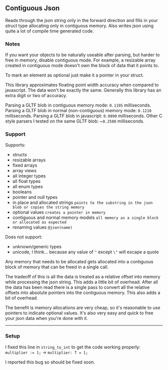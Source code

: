 ## Contiguous Json

Reads through the json string only in the forward direction and fills in your struct type allocating only in contiguous memory. Also writes json using quite a lot of compile time generated code.

### Notes

If you want your objects to be naturally useable after parsing, but harder to free in memory, disable contiguous mode. For example, a resizable array created in contiguous mode doesn't own the block of data that it points to.

To mark an element as optional just make it a pointer in your struct.

This library approximates floating point width accuracy when compared to javascript. The data won't be exactly the same. Generally this library has an extra digit or two of accuracy.

Parsing a GLTF blob in contiguous memory mode: `0.1195` milliseconds.
Parsing a GLTF blob in normal (non-contiguous) memory mode: `0.1210` milliseconds.
Parsing a GLTF blob in javascript: `0.0890` milliseconds.
Other C style parsers I tested on the same GLTF blob: ~`0.2500` milliseconds.

### Support

Supports:
  * structs
  * resizable arrays
  * fixed arrays
  * array views
  * all integer types
  * all float types
  * all enum types
  * booleans
  * pointer and null types
  * in place and allocated strings `points to the substring in the json blob or copies the string memory`
  * optional values `creates a pointer in memory`
  * contiguous and normal memory models `all memory as a single block or allocated as expected`
  * renaming values `@json(name)`

Does not support:
  * unknown/generic types
  * unicode, I think... because any value of `"` except `\"` will escape a quote

Any memory that needs to be allocated gets allocated into a contiguous block of memory that can be freed in a single call.

The tradeoff of this is all the data is treated as a relative offset into memory while processing the json string. This adds a little bit of overhead. After all the data has been read there is a single pass to convert all the relative offsets into absolute pointers into the contiguous memory. This also adds a bit of overhead.

The benefit is memory allocations are very cheap, so it's reasonable to use pointers to indicate optional values. It's also very easy and quick to free your json data when you're done with it.

---

### Setup

I fixed this line in `string_to_int` to get the code working properly:
`multiplier := 1;` -> `multiplier: T = 1;`

I reported this bug so should be fixed soon.